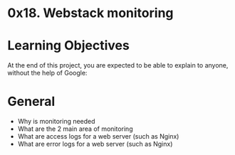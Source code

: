 # 0x18. Webstack monitoring

# Learning Objectives

At the end of this project, you are expected to be able to explain to anyone, without the help of Google:

# General

* Why is monitoring needed
* What are the 2 main area of monitoring
* What are access logs for a web server (such as Nginx)
* What are error logs for a web server (such as Nginx)
